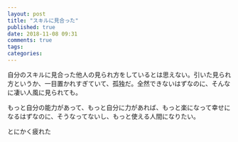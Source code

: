 ```yaml
---
layout: post
title: "スキルに見合った"
published: true
date: 2018-11-08 09:31
comments: true
tags: 
categories: 
---
```


自分のスキルに見合った他人の見られ方をしているとは思えない。引いた見られ方というか、一目置かれすぎていて、孤独だ。全然できないはずなのに、そんなに凄い人風に見られても。

もっと自分の能力があって、もっと自分に力があれば、もっと楽になって幸せになるはずなのに、そうなってないし、もっと使える人間になりたい。

とにかく疲れた
